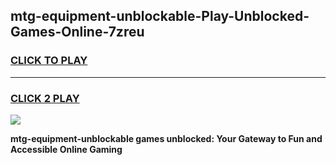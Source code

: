 
## mtg-equipment-unblockable-Play-Unblocked-Games-Online-7zreu
<h3>
<a href="https://premium76.site?title=mtg-equipment-unblockable&ref=25A">CLICK TO PLAY</a></h3>
<hr>

<h3>
<a href="https://premium76.site?title=mtg-equipment-unblockable&ref=25A">CLICK 2 PLAY</a>
  
</h3>

<a href="https://premium76.site?title=mtg-equipment-unblockable&ref=25A"><img src="https://clearcache.store/games.png"></a>


**mtg-equipment-unblockable games unblocked: Your Gateway to Fun and Accessible Online Gaming**
